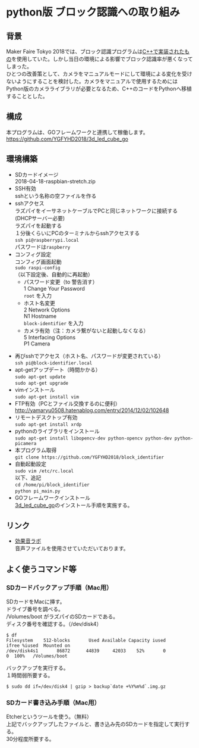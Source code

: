 # python版 ブロック認識への取り組み

## 背景

Maker Faire Tokyo 2018では、ブロック認識プログラムは[C++で実装されたもの](https://github.com/hiroshi-mikuriya/block_identifier)を使用していた。しかし当日の環境による影響でブロック認識率が悪くなってしまった。  
ひとつの改善策として、カメラをマニュアルモードにして環境による変化を受けないようにすることを検討した。カメラをマニュアルで使用するためにはPython版のカメラライブラリが必要となるため、C++のコードをPythonへ移植することとした。

## 構成

本プログラムは、GOフレームワークと連携して稼働します。  
https://github.com/YGFYHD2018/3d_led_cube_go

## 環境構築

* SDカードイメージ  
2018-04-18-raspbian-stretch.zip
* SSH有効  
sshという名称の空ファイルを作る
* sshアクセス  
ラズパイをイーサネットケーブルでPCと同じネットワークに接続する(DHCPサーバー必要)  
ラズパイを起動する  
１分後くらいにPCのターミナルからsshアクセスする  
`ssh pi@raspberrypi.local`  
パスワードは`raspberry`
* コンフィグ設定  
コンフィグ画面起動  
`sudo raspi-config`  
（以下設定後、自動的に再起動）
  * パスワード変更（to 警告消す）  
1 Change Your Password  
`root` を入力
  * ホスト名変更  
2 Network Options  
N1 Hostname  
`block-identifier` を入力
  * カメラ有効（注：カメラ繋がないと起動しなくなる）  
5 Interfacing Options  
P1 Camera  
<Yes>

* 再びsshでアクセス（ホスト名、パスワードが変更されている）  
`ssh pi@block-identifier.local`
* apt-getアップデート（時間かかる）  
`sudo apt-get update`  
`sudo apt-get upgrade`
* vimインストール  
`sudo apt-get install vim`
* FTP有効（PCとファイル交換するのに便利）  
http://yamaryu0508.hatenablog.com/entry/2014/12/02/102648
* リモートデスクトップ有効  
`sudo apt-get install xrdp`
* pythonのライブラリをインストール  
`sudo apt-get install libopencv-dev python-opencv python-dev python-picamera`
* 本プログラム取得  
`git clone https://github.com/YGFYHD2018/block_identifier`
* 自動起動設定  
`sudo vim /etc/rc.local`  
以下、追記  
`cd /home/pi/block_identifier`  
`python pi_main.py`
* GOフレームワークインストール  
[3d_led_cube_go](https://github.com/YGFYHD2018/3d_led_cube_go)のインストール手順を実施する。

## リンク

* [効果音ラボ](https://soundeffect-lab.info)  
音声ファイルを使用させていただいております。

## よく使うコマンド等

### SDカードバックアップ手順（Mac用）

SDカードをMacに挿す。  
ドライブ番号を調べる。  
/Volumes/boot がラズパイのSDカードである。  
ディスク番号を確認する。（/dev/disk4）

```
$ df
Filesystem    512-blocks       Used Available Capacity iused               ifree %iused  Mounted on
/dev/disk4s1       86872      44839     42033    52%       0                   0  100%   /Volumes/boot
```

バックアップを実行する。  
１時間弱所要する。

```
$ sudo dd if=/dev/disk4 | gzip > backup`date +%Y%m%d`.img.gz
```

### SDカード書き込み手順（Mac用）

Etcherというツールを使う。（無料）  
上記でバックアップしたファイルと、書き込み先のSDカードを指定して実行する。  
30分程度所要する。
